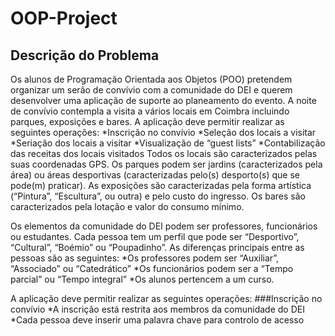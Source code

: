 # OOP-Project
## Descrição do Problema
Os alunos de Programação Orientada aos Objetos (POO) pretendem organizar
um serão de convívio com a comunidade do DEI e querem desenvolver uma
aplicação de suporte ao planeamento do evento. A noite de convívio contempla
a visita a vários locais em Coimbra incluindo parques, exposições e bares. A
aplicação deve permitir realizar as seguintes operações:
*Inscrição no convívio
*Seleção dos locais a visitar
*Seriação dos locais a visitar
*Visualização de “guest lists”
*Contabilização das receitas dos locais visitados
Todos os locais são caracterizados pelas suas coordenadas GPS. Os parques
podem ser jardins (caracterizados pela área) ou áreas desportivas
(caracterizadas pelo(s) desporto(s) que se pode(m) praticar). As exposições
são caracterizadas pela forma artística (“Pintura”, “Escultura”, ou outra) e pelo
custo do ingresso. Os bares são caracterizados pela lotação e valor do
consumo mínimo.

Os elementos da comunidade do DEI podem ser professores, funcionários ou
estudantes. Cada pessoa tem um perfil que pode ser “Desportivo”, “Cultural”,
“Boémio” ou “Poupadinho”. As diferenças principais entre as pessoas são as
seguintes:
*Os professores podem ser “Auxiliar”, “Associado” ou “Catedrático”
*Os funcionários podem ser a “Tempo parcial” ou “Tempo integral”
*Os alunos pertencem a um curso.

A aplicação deve permitir realizar as seguintes operações:
###Inscrição no convívio
*A inscrição está restrita aos membros da comunidade do DEI
*Cada pessoa deve inserir uma palavra chave para controlo de
acesso
